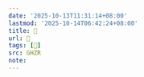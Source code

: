 ```yaml
---
date: '2025-10-13T11:31:14+08:00'
lastmod: '2025-10-14T06:42:24+08:00'
title: 󰨯
url: 󰨯
tags: [𦩻]
src: GHZR
note:
---
```

